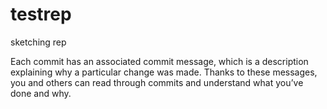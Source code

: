 # testrep
sketching rep

Each commit has an associated commit message, which is a description explaining why a particular change was made. Thanks to these messages, you and others can read through commits and understand what you’ve done and why.
